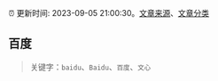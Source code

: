 :alarm_clock: 更新时间: 2023-09-05 21:00:30。[文章来源](/README.md)、[文章分类](/TAGS.md)

## 百度


> 关键字：`baidu`、`Baidu`、`百度`、`文心`



